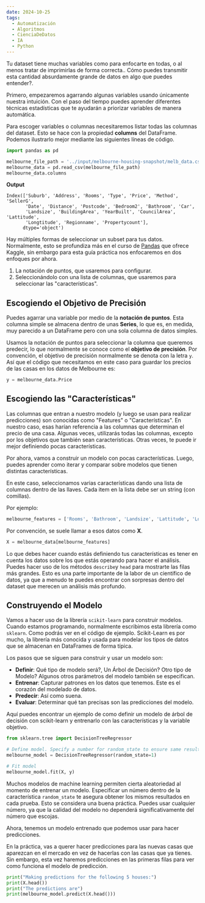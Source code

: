 ```yaml
---
date: 2024-10-25
tags:
  - Automatización
  - Algoritmos
  - CienciaDeDatos
  - IA
  - Python
---
```


Tu dataset tiene muchas variables como para enfocarte en todas, o al menos tratar de imprimirlas de forma correcta.. Cómo puedes transmitir esta cantidad absurdamente grande de datos en algo que puedes entender?.

Primero, empezaremos agarrando algunas variables usando únicamente nuestra intuición. Con el paso del tiempo puedes aprender diferentes técnicas estadísticas que te ayudarán a priorizar variables de manera automática.

Para escoger variables o columnas necesitaremos listar todas las columnas del dataset. Esto se hace con la propiedad **columns** del DataFrame. Podemos ilustrarlo mejor mediante las siguientes líneas de código.

```python
import pandas as pd

melbourne_file_path = '../input/melbourne-housing-snapshot/melb_data.csv'
melbourne_data = pd.read_csv(melbourne_file_path) 
melbourne_data.columns
```

**Output**

```
Index(['Suburb', 'Address', 'Rooms', 'Type', 'Price', 'Method', 'SellerG',
       'Date', 'Distance', 'Postcode', 'Bedroom2', 'Bathroom', 'Car',
       'Landsize', 'BuildingArea', 'YearBuilt', 'CouncilArea', 'Lattitude',
       'Longtitude', 'Regionname', 'Propertycount'],
      dtype='object')
```

Hay múltiples formas de seleccionar un subset para tus datos. Normalmente, esto se profundiza más en el curso de [Pandas](https://www.kaggle.com/learn/pandas) que ofrece Kaggle, sin embargo para esta guía práctica nos enfocaremos en dos enfoques por ahora.

1. La notación de puntos, que usaremos para configurar.
2. Seleccionándolo con una lista de columnas, que usaremos para seleccionar las "características".
## Escogiendo el Objetivo de Precisión

Puedes agarrar una variable por medio de la **notación de puntos**. Esta columna simple se almacena dentro de unas **Series**, lo que es, en medida, muy parecido a un DataFrame pero con una sola columna de datos simples.

Usamos la notación de puntos para seleccionar la columna que queremos predecir, lo que normalmente se conoce como el **objetivo de precisión**. Por convención, el objetivo de precisión normalmente se denota con la letra `y`. Así que el código que necesitamos en este caso para guardar los precios de las casas en los datos de Melbourne es:

```python
y = melbourne_data.Price
```

## Escogiendo las "Características"

Las columnas que entran a nuestro modelo (y luego se usan para realizar predicciones) son conocidas como "Features" o "Características". En nuestro caso, esas harían referencia a las columnas que determinan el precio de una casa. Algunas veces, utilizarás todas las columnas, excepto por los objetivos que también sean características. Otras veces, te puede ir mejor definiendo pocas características.

Por ahora, vamos a construir un modelo con pocas características. Luego, puedes aprender como iterar y comparar sobre modelos que tienen distintas características.

En este caso, seleccionamos varias características dando una lista de columnas dentro de las llaves. Cada item en la lista debe ser un string (con comillas).

Por ejemplo:

```python
melbourne_features = ['Rooms', 'Bathroom', 'Landsize', 'Lattitude', 'Longtitude']
```

Por convención, se suele llamar a esos datos como **X**.

```python
X = melbourne_data[melbourne_features]
```

Lo que debes hacer cuando estás definiendo tus características es tener en cuenta los datos sobre los que estás operando para hacer el análisis. Puedes hacer uso de los métodos `describe`y `head` para mostrarte las filas más grandes. Esto es una parte importante de la labor de un científico de datos, ya que a menudo te puedes encontrar con sorpresas dentro del dataset que merecen un análisis más profundo.

## Construyendo el Modelo

Vamos a hacer uso de la librería `scikit-learn` para construir modelos. Cuando estamos programando, normalmente escribimos esta librería como `sklearn`. Como podrás ver en el código de ejemplo. Scikit-Learn es por mucho, la librería más conocida y usada para modelar los tipos de datos que se almacenan en DataFrames de forma típica.

Los pasos que se siguen para construir y usar un modelo son:

- **Definir**: Qué tipo de modelo será?, Un Árbol de Decisión? Otro tipo de Modelo? Algunos otros parámetros del modelo también se especifican.
- **Entrenar**: Capturar patrones en los datos que tenemos. Este es el corazón del modelado de datos.
- **Predecir**: Así como suena.
- **Evaluar**: Determinar qué tan precisas son las predicciones del modelo.

Aquí puedes encontrar un ejemplo de como definir un modelo de árbol de decisión con scikit-learn y entrenarlo con las características y la variable objetivo.

```python
from sklearn.tree import DecisionTreeRegressor

# Define model. Specify a number for random_state to ensure same results each run
melbourne_model = DecisionTreeRegressor(random_state=1)

# Fit model
melbourne_model.fit(X, y)
```

Muchos modelos de machine learning permiten cierta aleatoriedad al momento de entrenar un modelo. Especificar un número dentro de la característica `random_state` te asegura obtener los mismos resultados en cada prueba. Esto se considera una buena práctica. Puedes usar cualquier número, ya que la calidad del modelo no dependerá significativamente del número que escojas.

Ahora, tenemos un modelo entrenado que podemos usar para hacer predicciones.

En la práctica, vas a querer hacer predicciones para las nuevas casas que aparezcan en el mercado en vez de hacerlas con las casas que ya tienes. Sin embargo, esta vez haremos predicciones en las primeras filas para  ver como funciona el modelo de predicción.

```python
print("Making predictions for the following 5 houses:")
print(X.head())
print("The predictions are")
print(melbourne_model.predict(X.head()))
```
